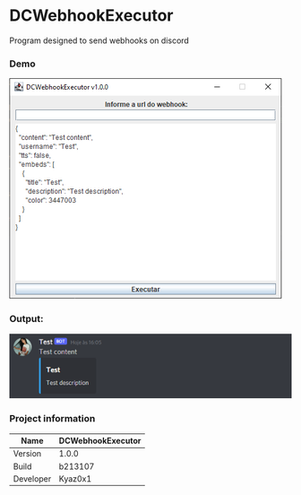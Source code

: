 # DCWebhookExecutor
Program designed to send webhooks on discord

### Demo
<img src="img/DCWebhookExecutor.png" />

### Output:
<img src="img/DCWebhookExecutor - Output.png" />

### Project information
|Name| DCWebhookExecutor |
|----|--|
|Version|1.0.0|
|Build|b213107|
|Developer|Kyaz0x1|
